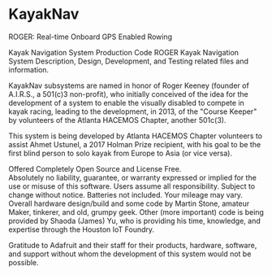 # KayakNav
ROGER:  Real-time Onboard GPS Enabled Rowing

Kayak Navigation System Production Code
ROGER Kayak Navigation System Description, Design, Development, and Testing related files and information.

KayakNav subsystems are named in honor of Roger Keeney (founder of A.I.R.S., a 501(c)3 non-profit), 
who initially conceived of the idea for the development of a system to enable the visually disabled to compete
in kayak racing, leading to the development, in 2013, of the "Course Keeper" by volunteers of the Atlanta HACEMOS 
Chapter, another 501c(3).

This system is being developed by Atlanta HACEMOS Chapter volunteers to assist Ahmet Ustunel, a 2017 Holman Prize recipient, 
with his goal to be the first blind person to solo kayak from Europe to Asia (or vice versa).

Offered Completely Open Source and License Free.  
Absolutely no liability, guarantee, or warranty expressed or implied for the use or misuse of this software.
Users assume all responsibility.  Subject to change without notice.  Batteries not included.  Your mileage may vary.
Overall hardware design/build and some code by Martin Stone, amateur Maker, tinkerer, and old, grumpy geek.  Other (more important) code is being provided by Shaoda (James) Yu, who is providing his time, knowledge, and expertise through the Houston IoT Foundry.    

Gratitude to Adafruit and their staff for their products, hardware, software, and support without whom the development
of this system would not be possible.  
